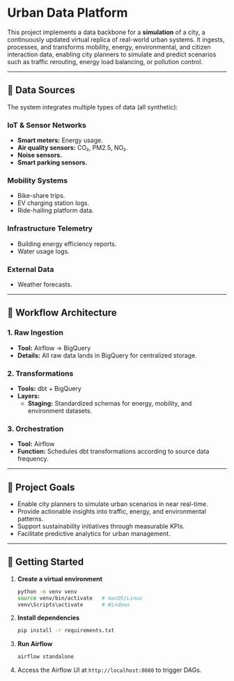 # Urban Data Platform

This project implements a data backbone for a **simulation** of a city, a continuously updated virtual replica of real-world urban systems. It ingests, processes, and transforms mobility, energy, environmental, and citizen interaction data, enabling city planners to simulate and predict scenarios such as traffic rerouting, energy load balancing, or pollution control.

---

## 🔹 Data Sources

The system integrates multiple types of data (all synthetic):

### IoT & Sensor Networks
- **Smart meters:** Energy usage.
- **Air quality sensors:** CO₂, PM2.5, NO₂.
- **Noise sensors.**
- **Smart parking sensors.**

### Mobility Systems
- Bike-share trips.
- EV charging station logs.
- Ride-hailing platform data.

### Infrastructure Telemetry
- Building energy efficiency reports.
- Water usage logs.

### External Data
- Weather forecasts.

---

## 🔹 Workflow Architecture

### 1. Raw Ingestion
- **Tool:** Airflow → BigQuery
- **Details:** All raw data lands in BigQuery for centralized storage.

### 2. Transformations
- **Tools:** dbt + BigQuery
- **Layers:**
  - **Staging:** Standardized schemas for energy, mobility, and environment datasets.

### 3. Orchestration
- **Tool:** Airflow
- **Function:** Schedules dbt transformations according to source data frequency.
  
---

## 🔹 Project Goals
- Enable city planners to simulate urban scenarios in near real-time.
- Provide actionable insights into traffic, energy, and environmental patterns.
- Support sustainability initiatives through measurable KPIs.
- Facilitate predictive analytics for urban management.

---

## 🔹 Getting Started

1. **Create a virtual environment**
   ```bash
   python -m venv venv
   source venv/bin/activate   # macOS/Linux
   venv\Scripts\activate      # Windows
   ```

2. **Install dependencies**
   ```bash
   pip install -r requirements.txt
   ```

3. **Run Airflow**
   ```bash
   airflow standalone
   ```

4. Access the Airflow UI at `http://localhost:8080` to trigger DAGs.

